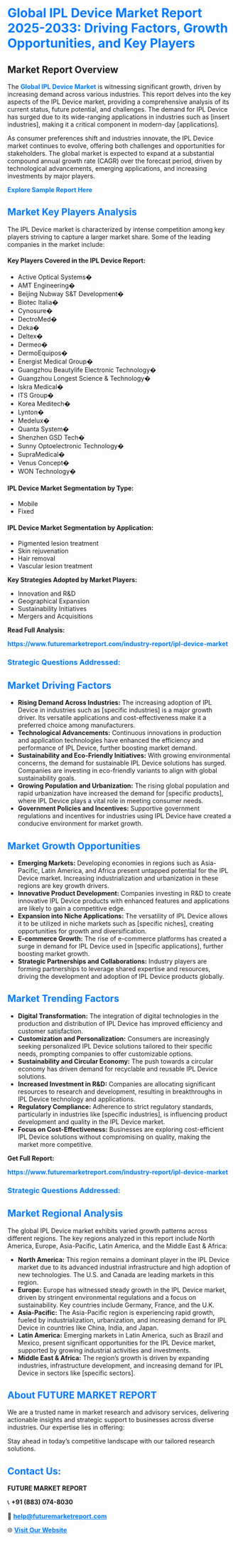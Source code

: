 <h1 style="color: #007BFF;">Global IPL Device Market Report 2025-2033: Driving Factors, Growth Opportunities, and Key Players</h1>

<section id="overview">
<h2>Market Report Overview</h2>
<p>The <a href="https://www.futuremarketreport.com/industry-report/ipl-device-market" style="color: #007BFF; text-decoration: none;"><strong>Global IPL Device Market</strong></a> is witnessing significant growth, driven by increasing demand across various industries. This report delves into the key aspects of the IPL Device market, providing a comprehensive analysis of its current status, future potential, and challenges. The demand for IPL Device has surged due to its wide-ranging applications in industries such as [insert industries], making it a critical component in modern-day [applications].</p>
<p>As consumer preferences shift and industries innovate, the IPL Device market continues to evolve, offering both challenges and opportunities for stakeholders. The global market is expected to expand at a substantial compound annual growth rate (CAGR) over the forecast period, driven by technological advancements, emerging applications, and increasing investments by major players.</p>
</section>

<section id="overview">
<p><a href="https://www.futuremarketreport.com/request-sample/reportId=102537" style="color: #007BFF; text-decoration: none;"><strong>Explore Sample Report Here</strong></a></p>
</section>

<section id="key-players">
<h2 style="color: #007BFF;">Market Key Players Analysis</h2>
<p>The IPL Device market is characterized by intense competition among key players striving to capture a larger market share. Some of the leading companies in the market include:</p>
<h4>Key Players Covered in the IPL Device Report:</h4>
<ul><li>Active Optical Systems�</li><li>AMT Engineering�</li><li>Beijing Nubway S&amp;T Development�</li><li>Biotec Italia�</li><li>Cynosure�</li><li>DectroMed�</li><li>Deka�</li><li>Deltex�</li><li>Dermeo�</li><li>DermoEquipos�</li><li>Energist Medical Group�</li><li>Guangzhou Beautylife Electronic Technology�</li><li>Guangzhou Longest Science &amp; Technology�</li><li>Iskra Medical�</li><li>ITS Group�</li><li>Korea Meditech�</li><li>Lynton�</li><li>Medelux�</li><li>Quanta System�</li><li>Shenzhen GSD Tech�</li><li>Sunny Optoelectronic Technology�</li><li>SupraMedical�</li><li>Venus Concept�</li><li>WON Technology�</li></ul>
<h4>IPL Device Market Segmentation by Type:</h4>
<ul><li>Mobile</li><li>Fixed</li></ul>

<h4>IPL Device Market Segmentation by Application:</h4>
<ul><li>Pigmented lesion treatment</li><li>Skin rejuvenation</li><li>Hair removal</li><li>Vascular lesion treatment</li></ul>
<p><strong>Key Strategies Adopted by Market Players:</strong></p>
<ul>
<li>Innovation and R&D</li>
<li>Geographical Expansion</li>
<li>Sustainability Initiatives</li>
<li>Mergers and Acquisitions</li>
</ul>
</section>

<section>
<p><strong>Read Full Analysis: </strong></p><a href="https://www.futuremarketreport.com/industry-report/ipl-device-market" style="color: #007BFF; text-decoration: none;"><strong>https://www.futuremarketreport.com/industry-report/ipl-device-market</strong></a>
<h3 style="color: #007BFF;">Strategic Questions Addressed:</h3>
</section>

<section id="driving-factors">
<h2 style="color: #007BFF;">Market Driving Factors</h2>
<ul>
<li><strong>Rising Demand Across Industries:</strong> The increasing adoption of IPL Device in industries such as [specific industries] is a major growth driver. Its versatile applications and cost-effectiveness make it a preferred choice among manufacturers.</li>
<li><strong>Technological Advancements:</strong> Continuous innovations in production and application technologies have enhanced the efficiency and performance of IPL Device, further boosting market demand.</li>
<li><strong>Sustainability and Eco-Friendly Initiatives:</strong> With growing environmental concerns, the demand for sustainable IPL Device solutions has surged. Companies are investing in eco-friendly variants to align with global sustainability goals.</li>
<li><strong>Growing Population and Urbanization:</strong> The rising global population and rapid urbanization have increased the demand for [specific products], where IPL Device plays a vital role in meeting consumer needs.</li>
<li><strong>Government Policies and Incentives:</strong> Supportive government regulations and incentives for industries using IPL Device have created a conducive environment for market growth.</li>
</ul>
</section>

<section id="growth-opportunities">
<h2 style="color: #007BFF;">Market Growth Opportunities</h2>
<ul>
<li><strong>Emerging Markets:</strong> Developing economies in regions such as Asia-Pacific, Latin America, and Africa present untapped potential for the IPL Device market. Increasing industrialization and urbanization in these regions are key growth drivers.</li>
<li><strong>Innovative Product Development:</strong> Companies investing in R&D to create innovative IPL Device products with enhanced features and applications are likely to gain a competitive edge.</li>
<li><strong>Expansion into Niche Applications:</strong> The versatility of IPL Device allows it to be utilized in niche markets such as [specific niches], creating opportunities for growth and diversification.</li>
<li><strong>E-commerce Growth:</strong> The rise of e-commerce platforms has created a surge in demand for IPL Device used in [specific applications], further boosting market growth.</li>
<li><strong>Strategic Partnerships and Collaborations:</strong> Industry players are forming partnerships to leverage shared expertise and resources, driving the development and adoption of IPL Device products globally.</li>
</ul>
</section>

<section id="trending-factors">
<h2 style="color: #007BFF;">Market Trending Factors</h2>
<ul>
<li><strong>Digital Transformation:</strong> The integration of digital technologies in the production and distribution of IPL Device has improved efficiency and customer satisfaction.</li>
<li><strong>Customization and Personalization:</strong> Consumers are increasingly seeking personalized IPL Device solutions tailored to their specific needs, prompting companies to offer customizable options.</li>
<li><strong>Sustainability and Circular Economy:</strong> The push towards a circular economy has driven demand for recyclable and reusable IPL Device solutions.</li>
<li><strong>Increased Investment in R&D:</strong> Companies are allocating significant resources to research and development, resulting in breakthroughs in IPL Device technology and applications.</li>
<li><strong>Regulatory Compliance:</strong> Adherence to strict regulatory standards, particularly in industries like [specific industries], is influencing product development and quality in the IPL Device market.</li>
<li><strong>Focus on Cost-Effectiveness:</strong> Businesses are exploring cost-efficient IPL Device solutions without compromising on quality, making the market more competitive.</li>
</ul>
</section>

<section>
<p><strong>Get Full Report: </strong></p><a href="https://www.futuremarketreport.com/industry-report/ipl-device-market" style="color: #007BFF; text-decoration: none;"><strong>https://www.futuremarketreport.com/industry-report/ipl-device-market</strong></a>
<h3 style="color: #007BFF;">Strategic Questions Addressed:</h3>
</section>


<section id="regional-analysis">
<h2 style="color: #007BFF;">Market Regional Analysis</h2>
<p>The global IPL Device market exhibits varied growth patterns across different regions. The key regions analyzed in this report include North America, Europe, Asia-Pacific, Latin America, and the Middle East & Africa:</p>
<ul>
<li><strong>North America:</strong> This region remains a dominant player in the IPL Device market due to its advanced industrial infrastructure and high adoption of new technologies. The U.S. and Canada are leading markets in this region.</li>
<li><strong>Europe:</strong> Europe has witnessed steady growth in the IPL Device market, driven by stringent environmental regulations and a focus on sustainability. Key countries include Germany, France, and the U.K.</li>
<li><strong>Asia-Pacific:</strong> The Asia-Pacific region is experiencing rapid growth, fueled by industrialization, urbanization, and increasing demand for IPL Device in countries like China, India, and Japan.</li>
<li><strong>Latin America:</strong> Emerging markets in Latin America, such as Brazil and Mexico, present significant opportunities for the IPL Device market, supported by growing industrial activities and investments.</li>
<li><strong>Middle East & Africa:</strong> The region’s growth is driven by expanding industries, infrastructure development, and increasing demand for IPL Device in sectors like [specific sectors].</li>
</ul>
</section>

<footer>
<h2 style="color: #007BFF;">About FUTURE MARKET REPORT</h2>
<p>We are a trusted name in market research and advisory services, delivering actionable insights and strategic support to businesses across diverse industries. Our expertise lies in offering:</p>

<p>Stay ahead in today’s competitive landscape with our tailored research solutions.</p>

<h2 style="color: #007BFF;">Contact Us:</h2>
<p><strong>FUTURE MARKET REPORT</strong></p>
<p>📞 <strong>+91 (883) 074-8030</strong></p>
<p>📧 <strong><a href="mailto:help@futuremarketreport.com" style="color: #007BFF;">help@futuremarketreport.com</a></strong></p>
<p>🌐 <strong><a href="https://www.futuremarketreport.com/" style="color: #007BFF;">Visit Our Website</a></strong></p>
</footer>